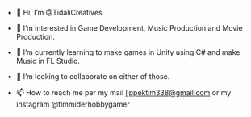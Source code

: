 - 👋 Hi, I’m @TidaliCreatives
  
- 👀 I’m interested in Game Development, Music Production and Movie Production.
  
- 🌱 I’m currently learning to make games in Unity using C# and make Music in FL Studio.
  
- 💞️ I’m looking to collaborate on either of those.
  
- 📫 How to reach me per my mail lippektim338@gmail.com or my instagram @timmiderhobbygamer

<!---
TidaliCreatives/TidaliCreatives is a ✨ special ✨ repository because its `README.md` (this file) appears on your GitHub profile.
You can click the Preview link to take a look at your changes.
--->
